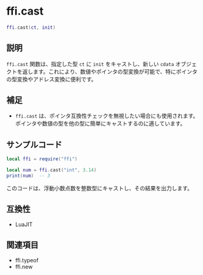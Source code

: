 # ffi.cast

```lua
ffi.cast(ct, init)
```

## 説明

`ffi.cast` 関数は、指定した型 `ct` に `init` をキャストし、新しい `cdata` オブジェクトを返します。これにより、数値やポインタの型変換が可能で、特にポインタの型変換やアドレス変換に便利です。

## 補足

- `ffi.cast` は、ポインタ互換性チェックを無視したい場合にも使用されます。ポインタや数値の型を他の型に簡単にキャストするのに適しています。

## サンプルコード

```lua
local ffi = require("ffi")

local num = ffi.cast("int", 3.14)
print(num)  -- 3
```

このコードは、浮動小数点数を整数型にキャストし、その結果を出力します。

## 互換性

- LuaJIT

## 関連項目

- ffi.typeof
- ffi.new